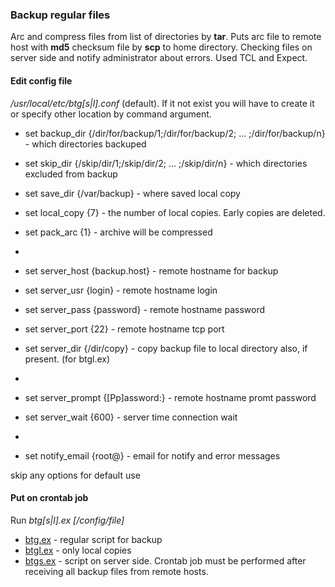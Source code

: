 ### Backup regular files

Arc and compress files from list of directories by <b>tar</b>. Puts arc file to remote host with <b>md5</b> checksum file by <b>scp</b> to home directory. Checking files on server side and notify administrator about errors. Used TCL and Expect.

#### Edit config file 
<i>/usr/local/etc/btg[s|l].conf</i> (default). If it not exist you will have to create it or specify other location by command argument.

 - set backup_dir {/dir/for/backup/1;/dir/for/backup/2; ... ;/dir/for/backup/n} - which directories backuped
 - set skip_dir {/skip/dir/1;/skip/dir/2; ... ;/skip/dir/n} - which directories excluded from backup
 - set save_dir {/var/backup} - where saved local copy
 - set local_copy {7} - the number of local copies. Early copies are deleted.
 - set pack_arc {1} - archive will be compressed

-
 - set server_host {backup.host} - remote hostname for backup
 - set server_usr {login} - remote hostname login
 - set server_pass {password}  - remote hostname password
 - set server_port {22} - remote hostname tcp port
 - set server_dir {/dir/copy} - copy backup file to local directory also, if present. (for btgl.ex)

-
 - set server_prompt {[Pp]assword:} - remote hostname promt password
 - set server_wait {600} - server time connection wait

-
 - set notify_email {root@} - email for notify and error messages

skip any options for default use

#### Put on crontab job 

Run <i>btg[s|l].ex [/config/file]</i>

 - [btg.ex](btg.ex) - regular script for backup
 - [btgl.ex](btgl.ex) - only local copies
 - [btgs.ex](btgs.ex) - script on server side. Crontab job must be performed after receiving all backup files from remote hosts.

